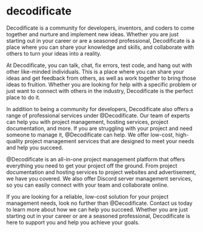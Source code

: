 # decodificate
Decodificate is a community for developers, inventors, and coders to come together and nurture and implement new ideas. Whether you are just starting out in your career or are a seasoned professional, Decodificate is a place where you can share your knowledge and skills, and collaborate with others to turn your ideas into a reality.

At Decodificate, you can talk, chat, fix errors, test code, and hang out with other like-minded individuals. This is a place where you can share your ideas and get feedback from others, as well as work together to bring those ideas to fruition. Whether you are looking for help with a specific problem or just want to connect with others in the industry, Decodificate is the perfect place to do it.

In addition to being a community for developers, Decodificate also offers a range of professional services under @Decodificate. Our team of experts can help you with project management, hosting services, project documentation, and more. If you are struggling with your project and need someone to manage it, @Decodificate can help. We offer low-cost, high-quality project management services that are designed to meet your needs and help you succeed.

@Decodificate is an all-in-one project management platform that offers everything you need to get your project off the ground. From project documentation and hosting services to project websites and advertisement, we have you covered. We also offer Discord server management services, so you can easily connect with your team and collaborate online.

If you are looking for a reliable, low-cost solution for your project management needs, look no further than @Decodificate. Contact us today to learn more about how we can help you succeed. Whether you are just starting out in your career or are a seasoned professional, Decodificate is here to support you and help you achieve your goals.
